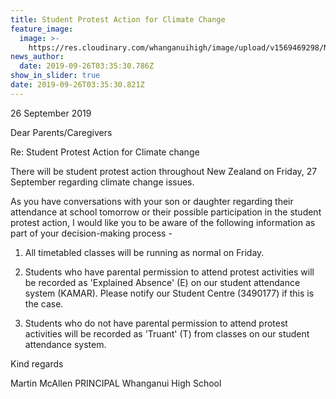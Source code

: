 ```yaml
---
title: Student Protest Action for Climate Change
feature_image:
  image: >-
    https://res.cloudinary.com/whanganuihigh/image/upload/v1569469298/News/green_header_003.jpg
news_author:
  date: 2019-09-26T03:35:30.786Z
show_in_slider: true
date: 2019-09-26T03:35:30.821Z
---
```

26 September 2019


Dear Parents/Caregivers

Re: Student Protest Action for Climate change

There will be student protest action throughout New Zealand on Friday, 27 September regarding climate change issues.

As you have conversations with your son or daughter regarding their attendance at school tomorrow or their possible participation in the student protest action, I would like you to be aware of the following information as part of your decision-making process - 

1. All timetabled classes will be running as normal on Friday.

2. Students who have parental permission to attend protest activities will be recorded as 'Explained Absence' (E) on our student attendance system (KAMAR). Please notify our Student Centre (3490177) if this is the case.

3. Students who do not have parental permission to attend protest activities will be recorded as 'Truant' (T) from classes on our student attendance system.


Kind regards

Martin McAllen
PRINCIPAL
Whanganui High School

